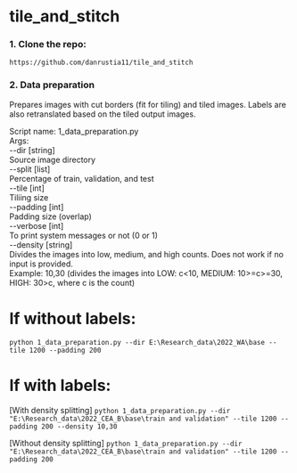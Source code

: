 # tile_and_stitch

### 1. Clone the repo:

```
https://github.com/danrustia11/tile_and_stitch
```

### 2. Data preparation

Prepares images with cut borders (fit for tiling) and tiled images. Labels are also retranslated based on the tiled output images.

Script name: 1_data_preparation.py <br>
Args: <br>
--dir [string] <br>
Source image directory <br>
--split [list] <br>
Percentage of train, validation, and test <br>
--tile [int] <br>
Tiliing size <br>
--padding [int] <br>
Padding size (overlap) <br>
--verbose [int] <br>
To print system messages or not (0 or 1) <br>
--density [string] <br>
Divides the images into low, medium, and high counts. Does not work if no input is provided. <br>
Example: 10,30 (divides the images into LOW: c<10, MEDIUM: 10>=c>=30, HIGH: 30>c, where c is the count) <br>

# If without labels:

`python 1_data_preparation.py --dir E:\Research_data\2022_WA\base --tile 1200 --padding 200`

# If with labels:

[With density splitting]
`python 1_data_preparation.py --dir "E:\Research_data\2022_CEA_B\base\train and validation" --tile 1200 --padding 200 --density 10,30`

[Without density splitting]
`python 1_data_preparation.py --dir "E:\Research_data\2022_CEA_B\base\train and validation" --tile 1200 --padding 200`
